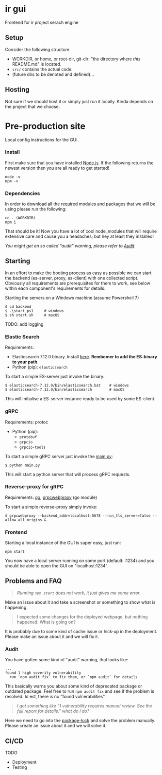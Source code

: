 # ir gui
Frontend for ir project serach engine

## Setup
Consider the following structure
* WORKDIR, or home, or root-dir, git-dir: "the directory where _this_ README.md" is located.
* `src/` contains the actual code.
* (future dirs to be denoted and defined)...

## Hosting
Not sure if we should host it or simply just run it locally. Kinda depends on the project that we choose.

# Pre-production site
Local config instructions for the GUI.

### Install

First make sure that you have installed [Node.js](https://nodejs.org/en/download/).
If the following returns the newest version then you are all ready to get started!
```
node -v
npm -v
```

### Dependencies
In order to download all the required modules and packages that we will be using please run the following:

```
cd . (WORKDIR)
npm i
```
That should be it! Now you have a lot of cool node_modules that will require extensive care and cause you a headaches; but hey at least they installed!

_You might get an so called "audit" warning, please refer to [Audit](###Audit)_

## Starting

In an effort to make the booting process as easy as possible we can start the backend (es-server, proxy, es-client) with one collected script. Obviously all requirements are prerequisites for them to work, see below within each component's requirements for details.

Starting the servers on a Windows machine (assume Powershell 7)
```shell
$ cd backend
$ .\start_ps1     # windows
$ sh start.sh     # macOS
```
TODO: add logging


### Elastic Search
Requirements:
* Elasticsearch 7.12.0 binary. Install [here](https://www.elastic.co/downloads/elasticsearch). **Rembemer to add the ES-binary to your path**
* Python (pip): `elasticsearch`

To start a simple ES-server just invoke the binary:
```shell
$ elasticsearch-7.12.0/bin/elasticsearch.bat    # windows
$ elasticsearch-7.12.0/bin/elasticsearch        # macOS
```
This will initialise a ES-server instance ready to be used by some ES-client.

### gRPC
Requirements: protoc
* Python (pip):
  * `protobuf`
  * `grpcio`
  * `grpcio-tools`

To start a simple gRPC server just invoke the [main.py](/backend/src/es/main.py):
```shell
$ python main.py
```
This will start a python server that will process gRPC requests.

### Reverse-proxy for gRPC
Requirements: [go](https://golang.org/dl), [grpcwebproxy](https://github.com/improbable-eng/grpc-web/tree/master/go/grpcwebproxy) (go module)

To start a simple reverse-proxy simply invoke:
```shell
$ grpcwebproxy --backend_addr=localhost:5678 --run_tls_server=false --allow_all_origins &
```

### Frontend
Starting a local instance of the GUI is super easy, just run:

```
npm start
```
You now have a local server running on some port (default: :1234) and you should be able to open the GUI on "localhost:1234".


## Problems and FAQ

> _Running `npm start` does not work, it just gives me some error_

Make an issue about it and take a screenshot or something to show what is happening.

> I expected some changes for the deployed webpage, but nothing happened. What is going on?

It is probably due to some kind of cache issue or hick-up in the deployment. Please make an issue about it and we will fix it.


### Audit
You have gotten some kind of "audit" warning, that looks like:
```
...
found 1 high severity vulnerability
  run `npm audit fix` to fix them, or `npm audit` for details
```
This basically warns you about some kind of deprecated package or outdated package. Feel free to run `npm audit fix` and see if the problem is resolved. Id est, there is no "found vulnerabilities".

> _I got something like "1 vulnerability requires manual review. See the full report for details." what do I do?_

Here we need to go into the [package-lock](./package-lock.json) and solve the problem manually. Please create an issue about it and we will solve it.

## CI/CD
TODO
* Deployment
* Testing

